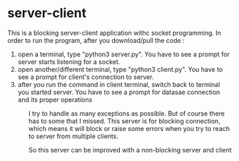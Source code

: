 # server-client
 
This is a blocking server-client application withc socket programming.
In order to run the program, after you download/pull the code : 
<ol>
 <li>open a terminal, type "python3 server.py". You have to see a prompt for server starts listening for a socket.</li>
 <li>open another/different terminal, type "python3 client.py". You have to see a prompt for client's connection to server.</li>
 <li>after you run the command in client terminal, switch back to terminal you started server. You have to see a prompt for datasae connection and its proper operations</li>
<ol>

I try to handle as many exceptions as possible. But of course there has to some that I missed. This server is for blocking connection, which means it will block or raise some errors when you try to reach to server from multiple clients.

So this server can be improved with a non-blocking server and client
